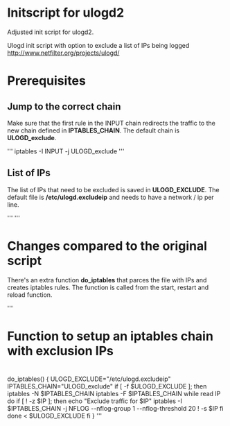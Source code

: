 # Initscript for ulogd2

Adjusted init script for ulogd2.

Ulogd init script with option to exclude a list of IPs being logged
 http://www.netfilter.org/projects/ulogd/

# Prerequisites

## Jump to the correct chain

Make sure that the first rule in the INPUT chain redirects the traffic to the new chain defined in **IPTABLES_CHAIN**.
The default chain is **ULOGD_exclude**.

'''
iptables -I INPUT -j ULOGD_exclude
'''

## List of IPs

The list of IPs that need to be excluded is saved in **ULOGD_EXCLUDE**.
The default file is **/etc/ulogd.excludeip** and needs to have a network / ip per line.

'''
'''

# Changes compared to the original script

There's an extra function **do_iptables** that parces the file with IPs and creates iptables rules. The function is called from the start, restart and reload function.

'''
 #
 # Function to setup an iptables chain with exclusion IPs 
 #
do_iptables() {
        ULOGD_EXCLUDE="/etc/ulogd.excludeip"
        IPTABLES_CHAIN="ULOGD_exclude"
        if [ -f $ULOGD_EXCLUDE ]; then
                iptables -N $IPTABLES_CHAIN
                iptables -F $IPTABLES_CHAIN
                while read IP 
                do
                    if [ ! -z $IP ]; then
                                echo "Exclude traffic for $IP"
                                iptables -I $IPTABLES_CHAIN -j NFLOG --nflog-group 1 --nflog-threshold 20 ! -s $IP
                        fi
                done < $ULOGD_EXCLUDE
        fi
}
'''